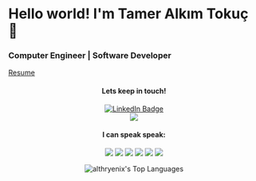 # Hello world! I'm Tamer Alkım Tokuç 👋

### Computer Engineer | Software Developer
<a href="https://drive.google.com/file/d/1NZOTfgmXlrro4sw-q-yzmPflJXCDFdwe/view?usp=sharing">Resume</a>


<div id="badges" align="center">
  <h4>Lets keep in touch!</h4>
  <a href="https://www.linkedin.com/in/tmralkim/">
    <img src="https://img.shields.io/badge/LinkedIn-blue?style=for-the-badge&logo=linkedin&logoColor=white" alt="LinkedIn Badge"/>
  </a>
  <br/>
  <a href="mailto:tameralkim@gmail.com?bcc=tameralkim@yahoo.com&subject=Hello%20from%20your%20GitHub%20link">
    <img src="https://img.shields.io/badge/Gmail-D14836?style=for-the-badge&logo=gmail&logoColor=white"/>
  </a>
</div>

<div id="badges" align="center">
  <h4>I can speak speak:</h4>
    <img src="https://img.shields.io/badge/HTML5-E34F26?style=for-the-badge&logo=html5&logoColor=white"/>
    <img src="https://img.shields.io/badge/CSS3-1572B6?style=for-the-badge&logo=css3&logoColor=white"/>
    <img src="https://img.shields.io/badge/Bootstrap-563D7C?style=for-the-badge&logo=bootstrap&logoColor=white"/>
    <img src="https://img.shields.io/badge/React-20232A?style=for-the-badge&logo=react&logoColor=61DAFB"/>
    <img src="https://img.shields.io/badge/JavaScript-323330?style=for-the-badge&logo=javascript&logoColor=F7DF1E"/>
    <img src="https://img.shields.io/badge/Python-FFD43B?style=for-the-badge&logo=python&logoColor=blue"/>
    
![althryenix's Top Languages](https://github-readme-stats.vercel.app/api/top-langs/?username=althryenix&theme=dracula&show_icons=true&hide_border=true&layout=compact)
</div>







<!--
**althryenix/althryenix** is a ✨ _special_ ✨ repository because its `README.md` (this file) appears on your GitHub profile.

Here are some ideas to get you started:

- 🔭 I’m currently working on ...
- 🌱 I’m currently learning ...
- 👯 I’m looking to collaborate on ...
- 🤔 I’m looking for help with ...
- 💬 Ask me about ...
- 📫 How to reach me: ...
- 😄 Pronouns: ...
- ⚡ Fun fact: ...
-->
